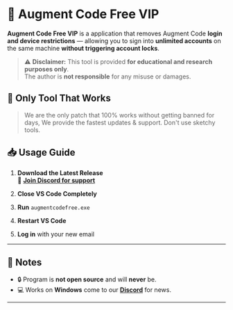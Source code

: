 # 🚀 Augment Code Free VIP

**Augment Code Free VIP** is a application that removes Augment Code **login and device restrictions** — allowing you to sign into **unlimited accounts** on the same machine **without triggering account locks**.

> ⚠ **Disclaimer:** This tool is provided **for educational and research purposes only**.  
> The author is **not responsible** for any misuse or damages.

## 👋 Only Tool That Works
> We are the only patch that 100% works without getting banned for days, We provide the fastest updates & support. Don't use sketchy tools.

## 📥 Usage Guide

1. **Download the Latest Release**  
   📎 [**Join Discord for support**](https://discord.gg/C45ngMAkAZ)  

2. **Close VS Code Completely**  
3. **Run** `augmentcodefree.exe`  
4. **Restart VS Code**  
5. **Log in** with your new email

---

## 📝 Notes

- 🔒 Program is **not open source** and will **never** be.
- 💻 Works on **Windows** come to our [**Discord**](https://discord.gg/C45ngMAkAZ) for news.

---
